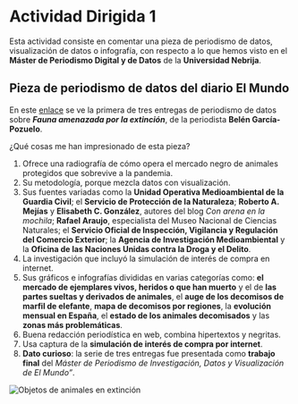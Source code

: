 # Actividad Dirigida 1

Esta actividad consiste en comentar una pieza de periodismo de datos, visualización de datos o infografía, con respecto a lo que hemos visto en el **Máster de Periodismo Digital y de Datos** de la **Universidad Nebrija**.

## Pieza de periodismo de datos del diario El Mundo

En este [enlace](https://www.elmundo.es/ciencia-y-salud/medio-ambiente/2021/12/30/61bcd569fc6c83a2308b459a.html) se ve la primera de tres entregas de periodismo de datos sobre ***Fauna amenazada por la extinción***, de la periodista **Belén García-Pozuelo**.

¿Qué cosas me han impresionado de esta pieza?

1. Ofrece una radiografía de cómo opera el mercado negro de animales protegidos que sobrevive a la pandemia.
2. Su metodología, porque mezcla datos con visualización.
3. Sus fuentes variadas como la **Unidad Operativa Medioambiental de la Guardia Civil**; el **Servicio de Protección de la Naturaleza**; **Roberto A. Mejías** y **Elisabeth C. González**, autores del blog *Con arena en la mochila*; **Rafael Araujo**, especialista del Museo Nacional de Ciencias Naturales; el **Servicio Oficial de Inspección, Vigilancia y Regulación del Comercio Exterior**; la **Agencia de Investigación Medioambiental** y la **Oficina de las Naciones Unidas contra la Droga y el Delito**.
4. La investigación que incluyó la simulación de interés de compra en internet.
5. Sus gráficos e infografías divididas en varias categorías como: **el mercado de ejemplares vivos, heridos o que han muerto** y el de **las partes sueltas y derivados de animales**, el **auge de los decomisos de marfil de elefante**, **mapa de decomisos por regiones**, la **evolución mensual en España**, el **estado de los animales decomisados** y las **zonas más problemáticas**.
6. Buena redacción periodística en web, combina hipertextos y negritas.
7. Usa captura de la **simulación de interés de compra por internet**.
8. **Dato curioso**: la serie de tres entregas fue presentada como **trabajo final** del *Máster de Periodismo de Investigación, Datos y Visualización de El Mundo”*.

![Objetos de animales en extinción](https://phantom-elmundo.unidadeditorial.es/c7607e583593fa4b6e8ee25dedf5f99d/resize/473/f/webp/assets/multimedia/imagenes/2021/12/29/16408144710211.jpg)
